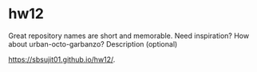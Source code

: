 # hw12
Great repository names are short and memorable.
Need inspiration?
How about urban-octo-garbanzo?
Description (optional)


https://sbsujit01.github.io/hw12/.
